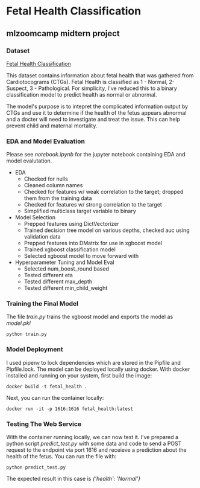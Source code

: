 # Fetal Health Classification
## mlzoomcamp midtern project

### Dataset
[Fetal Health Classification](https://www.kaggle.com/datasets/andrewmvd/fetal-health-classification)

This dataset contains information about fetal health that was gathered from Cardiotocograms (CTGs). Fetal Health is classified as 1 - Normal, 2- Suspect, 3 - Pathological. For simplicity, I've reduced this to a binary classification model to predict health as normal or abnormal.

The model's purpose is to intepret the complicated information output by CTGs and use it to determine if the health of the fetus appears abnormal and a docter will need to investigate and treat the issue. This can help prevent child and maternal mortality.

### EDA and Model Evaluation
Please see *notebook.ipynb* for the jupyter notebook containing EDA and model evalutation.
- EDA
  - Checked for nulls
  - Cleaned column names
  - Checked for features w/ weak correlation to the target; dropped them from the training data
  - Checked for features w/ strong correlation to the target
  - Simplified multiclass target variable to binary
- Model Selection
  - Prepped features using DictVectorizer
  - Trained decision tree model on various depths, checked auc using validation data
  - Prepped features into DMatrix for use in xgboost model
  - Trained xgboost classification model
  - Selected xgboost model to move forward with
- Hyperparameter Tuning and Model Eval
  - Selected num_boost_round based
  - Tested different eta
  - Tested different max_depth
  - Tested different min_child_weight
 
### Training the Final Model
The file *train.py* trains the xgboost model and exports the model as *model.pkl*
```
python train.py
```

### Model Deployment
I used pipenv to lock dependencies which are stored in the Pipfile and Pipfile.lock. The model can be deployed locally using docker. With docker installed and running on your system, first build the image:
```
docker build -t fetal_health .
```
Next, you can run the container locally:
```
docker run -it -p 1616:1616 fetal_health:latest
```
### Testing The Web Service
With the container running locally, we can now test it. I've prepared a python script *predict_test.py* with some data and code to send a POST request to the endpoint via port 1616 and receieve a prediction about the health of the fetus. You can run the file with: 
```
python predict_test.py
```
The expected result in this case is *{'health': 'Normal'}*
